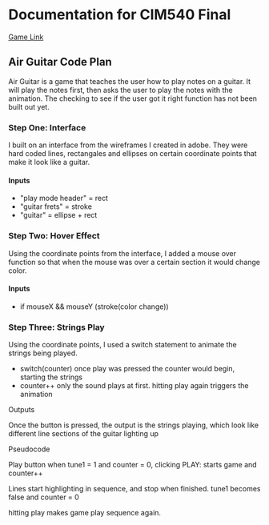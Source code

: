 # Documentation for CIM540 Final
[Game Link](http://agnesarchibong.com/hw/AirGuitarFinal/)


## Air Guitar Code Plan

Air Guitar is a game that teaches the user how to play notes on a guitar. 
It will play the notes first, then asks the user to play the notes with the animation.
The checking to see if the user got it right function has not been built out yet.

### Step One: Interface
I built on an interface from the wireframes I created in adobe. They were hard coded lines, rectangales and ellipses on certain coordinate points that make it look like a guitar. 
 #### Inputs
* "play mode header" = rect
* "guitar frets" = stroke
* "guitar" = ellipse + rect

### Step Two: Hover Effect
Using the coordinate points from the interface, I added a mouse over function so that when the mouse was over a certain section it would change color. 
#### Inputs
* if mouseX && mouseY (stroke(color change))

### Step Three: Strings Play
Using the coordinate points, I used a switch statement to animate the strings being played. 
* switch(counter) 
once play was pressed the counter would begin, starting the strings
* counter++
only the sound plays at first. hitting play again triggers the animation


Outputs

Once the button is pressed, the output is the strings playing, which look like different line sections of the guitar lighting up

Pseudocode

Play button when tune1 = 1 and counter = 0, clicking PLAY: starts game and counter++

Lines start highlighting in sequence, and stop when finished. tune1 becomes false and counter = 0

hitting play makes game play sequence again.
